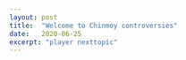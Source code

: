 ```yaml
---
layout: post
title:  "Welcome to Chinmoy controversies"
date:   2020-06-25
excerpt: "player nexttopic"
---
```

